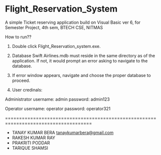 Flight_Reservation_System
=====================================================================================

A simple Ticket reserving application build on Visual Basic ver 6, for Semester Project, 4th sem, BTECH CSE, NITMAS


How to run??

1. Double click Flight_Reservation_system.exe.

2. Database Swift Airlines.mdb must reside in the same directory as of the application. If not, it would prompt an error asking to navigate to the database.

3. If error window appears, navigate and choose the proper database to proceed.

4. User credinals:

Administrator
username: admin
password: admin123

Operator
username: operator
password: operator321


=====================================================================================

* TANAY KUMAR BERA <tanaykumarbera@gmail.com>
* RAKESH KUMAR RAY
* PRAKRITI PODDAR
* TARIQUE SHAMSI


